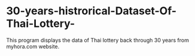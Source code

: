 # 30-years-histrorical-Dataset-Of-Thai-Lottery-
This program displays the data of Thai lottery back through 30 years from myhora.com website.
